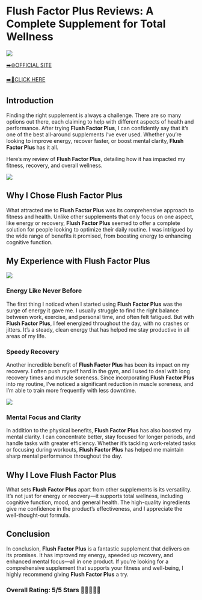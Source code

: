 # **Flush Factor Plus Reviews**: A Complete Supplement for Total Wellness

[![](https://static.vecteezy.com/system/resources/thumbnails/019/896/014/small/buy-now-gradient-button-with-cart-symbol-buy-now-illustration-png.png)](https://edetoop.top/lander/sugarpreland-1/flushfactorplus.html) 

[➡️🌐OFFICIAL SITE](https://edetoop.top/lander/sugarpreland-1/flushfactorplus.html) 

[➡️🔗CLICK HERE](https://edetoop.top/lander/sugarpreland-1/flushfactorplus.html) 


## Introduction

Finding the right supplement is always a challenge. There are so many options out there, each claiming to help with different aspects of health and performance. After trying **Flush Factor Plus**, I can confidently say that it’s one of the best all-around supplements I’ve ever used. Whether you’re looking to improve energy, recover faster, or boost mental clarity, **Flush Factor Plus** has it all.

Here’s my review of **Flush Factor Plus**, detailing how it has impacted my fitness, recovery, and overall wellness.

[![](https://wallpapers.com/images/hd/red-order-now-button-udg4jcj4arvn8b0n-2.png)](https://edetoop.top/lander/sugarpreland-1/flushfactorplus.html)  

## Why I Chose **Flush Factor Plus**

What attracted me to **Flush Factor Plus** was its comprehensive approach to fitness and health. Unlike other supplements that only focus on one aspect, like energy or recovery, **Flush Factor Plus** seemed to offer a complete solution for people looking to optimize their daily routine. I was intrigued by the wide range of benefits it promised, from boosting energy to enhancing cognitive function.

## My Experience with **Flush Factor Plus**

[![](https://static.vecteezy.com/system/resources/thumbnails/019/896/014/small/buy-now-gradient-button-with-cart-symbol-buy-now-illustration-png.png)](https://edetoop.top/lander/sugarpreland-1/flushfactorplus.html)

### Energy Like Never Before

The first thing I noticed when I started using **Flush Factor Plus** was the surge of energy it gave me. I usually struggle to find the right balance between work, exercise, and personal time, and often felt fatigued. But with **Flush Factor Plus**, I feel energized throughout the day, with no crashes or jitters. It’s a steady, clean energy that has helped me stay productive in all areas of my life.

### Speedy Recovery

Another incredible benefit of **Flush Factor Plus** has been its impact on my recovery. I often push myself hard in the gym, and I used to deal with long recovery times and muscle soreness. Since incorporating **Flush Factor Plus** into my routine, I’ve noticed a significant reduction in muscle soreness, and I’m able to train more frequently with less downtime.

[![](https://wallpapers.com/images/hd/red-order-now-button-udg4jcj4arvn8b0n-2.png)](https://edetoop.top/lander/sugarpreland-1/flushfactorplus.html)  

### Mental Focus and Clarity

In addition to the physical benefits, **Flush Factor Plus** has also boosted my mental clarity. I can concentrate better, stay focused for longer periods, and handle tasks with greater efficiency. Whether it’s tackling work-related tasks or focusing during workouts, **Flush Factor Plus** has helped me maintain sharp mental performance throughout the day.

## Why I Love **Flush Factor Plus**

What sets **Flush Factor Plus** apart from other supplements is its versatility. It’s not just for energy or recovery—it supports total wellness, including cognitive function, mood, and general health. The high-quality ingredients give me confidence in the product’s effectiveness, and I appreciate the well-thought-out formula.

## Conclusion

In conclusion, **Flush Factor Plus** is a fantastic supplement that delivers on its promises. It has improved my energy, speeded up recovery, and enhanced mental focus—all in one product. If you’re looking for a comprehensive supplement that supports your fitness and well-being, I highly recommend giving **Flush Factor Plus** a try.

### Overall Rating: 5/5 Stars 🌟🌟🌟🌟🌟
